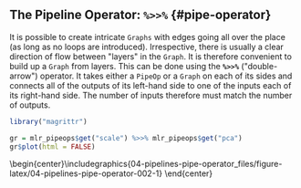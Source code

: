
## The Pipeline Operator: `%>>%` {#pipe-operator}



It is possible to create intricate `Graphs` with edges going all over the place (as long as no loops are introduced).
Irrespective, there is usually a clear direction of flow between "layers" in the `Graph`.
It is therefore convenient to build up a `Graph` from layers.
This can be done using the **`%>>%`** ("double-arrow") operator.
It takes either a `PipeOp` or a `Graph` on each of its sides and connects all of the outputs of its left-hand side to one of the inputs each of its right-hand side.
The number of inputs therefore must match the number of outputs.


```r
library("magrittr")

gr = mlr_pipeops$get("scale") %>>% mlr_pipeops$get("pca")
gr$plot(html = FALSE)
```



\begin{center}\includegraphics{04-pipelines-pipe-operator_files/figure-latex/04-pipelines-pipe-operator-002-1} \end{center}
